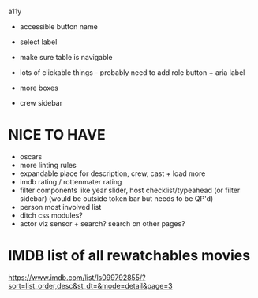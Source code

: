 a11y

- accessible button name
- select label
- make sure table is navigable
- lots of clickable things - probably need to add role button + aria label

- more boxes
- crew sidebar

# NICE TO HAVE

- oscars
- more linting rules
- expandable place for description, crew, cast + load more
- imdb rating / rottenmater rating
- filter components like year slider, host checklist/typeahead (or filter sidebar) (would be outside token bar but needs to be QP'd)
- person most involved list
- ditch css modules?
- actor viz sensor + search? search on other pages?

# IMDB list of all rewatchables movies

https://www.imdb.com/list/ls099792855/?sort=list_order,desc&st_dt=&mode=detail&page=3
